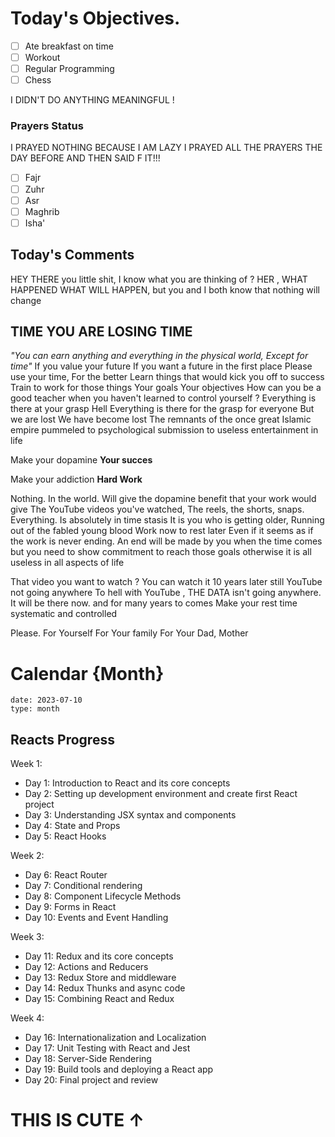 
# Today's Objectives.
- [ ] Ate breakfast on time
- [ ] Workout
- [ ] Regular Programming
- [ ] Chess

I DIDN'T DO ANYTHING MEANINGFUL !


### Prayers Status

I PRAYED NOTHING BECAUSE I AM LAZY
I PRAYED ALL THE PRAYERS THE DAY BEFORE AND THEN SAID F IT!!!
- [ ] Fajr 
- [ ] Zuhr
- [ ] Asr
- [ ] Maghrib
- [ ] Isha'

## Today's Comments

HEY THERE you little shit, I know what you are thinking of  ?
HER , WHAT HAPPENED
WHAT WILL HAPPEN, but you and I both know that nothing will change

## TIME YOU ARE LOSING TIME
_"You can earn anything and everything in the physical world, Except for time"_ 
If you value your future
If you want a future in the first place
Please use your time, For the better
Learn things that would kick you off to success
Train to work for those things 
Your goals
Your objectives 
How can you be a good teacher when you haven't learned to control yourself ? 
Everything is there at your grasp
Hell
Everything is there for the grasp for everyone 
But we are lost
We have become lost
The remnants of the once great Islamic empire pummeled to psychological submission to useless entertainment in life

Make your dopamine
**Your succes**

Make your addiction
**Hard Work**

Nothing. In the world. Will give the dopamine benefit that your work would give
The YouTube videos you've watched, The reels, the shorts, snaps. Everything. Is absolutely in time stasis
It is you who is getting older, Running out of the fabled young blood
Work now to rest later
Even if it seems as if the work is never ending. An end will be made by you when the time comes but you need to show commitment to reach those goals otherwise it is all useless in all aspects of life 

That video you want to watch ? You can watch it 10 years later still
YouTube not going anywhere
To hell with YouTube , THE DATA isn't going anywhere. It will be there now. and for many years to comes 
Make your rest time systematic and controlled

Please. 
For 
Yourself 
For 
Your family
For 
Your Dad, Mother 




# Calendar {Month}
```gEvent
date: 2023-07-10
type: month
```

## Reacts Progress
Week 1:
- Day 1: Introduction to React and its core concepts
- Day 2: Setting up development environment and create first React project
- Day 3: Understanding JSX syntax and components
- Day 4: State and Props
- Day 5: React Hooks

Week 2:
- Day 6: React Router
- Day 7: Conditional rendering
- Day 8: Component Lifecycle Methods
- Day 9: Forms in React
- Day 10: Events and Event Handling

Week 3:
- Day 11: Redux and its core concepts
- Day 12: Actions and Reducers
- Day 13: Redux Store and middleware
- Day 14: Redux Thunks and async code
- Day 15: Combining React and Redux

Week 4:
- Day 16: Internationalization and Localization
- Day 17: Unit Testing with React and Jest
- Day 18: Server-Side Rendering
- Day 19: Build tools and deploying a React app
- Day 20: Final project and review

# THIS IS CUTE &uarr; 
